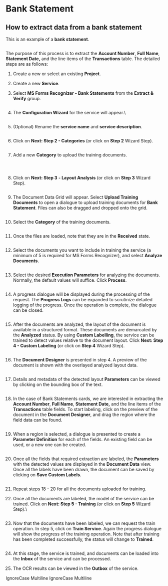 # Bank Statement

## How to extract data from a bank statement

This is an example of a **bank statement**.

<figure><img src="../../assets/image%20%28219%29.png" alt=""><figcaption></figcaption></figure>

The purpose of this process is to extract the **Account Number**, **Full Name**, **Statement Date,** and the line items of the **Transactions** table. The detailed steps are as follows:

1. Create a new or select an existing **Project**.
2. Create a new **Service**.
3.  Select **MS Forms Recognizer - Bank Statements** from the **Extract & Verify** group.

    <figure><img src="../../assets/image%20%2875%29%20%281%29.png" alt=""><figcaption></figcaption></figure>
4.  The **Configuration Wizard** for the service will appear.\\

    <figure><img src="../../assets/image%20%2859%29%20%282%29.png" alt=""><figcaption></figcaption></figure>
5.  (Optional) Rename the **service name** and **service description**.

    <figure><img src="../../assets/image%20%2891%29%20%281%29.png" alt=""><figcaption></figcaption></figure>
6.  Click on **Next: Step 2 - Categories** (or click on **Step 2** Wizard Step).

    <figure><img src="../../assets/image%20%2869%29%20%281%29.png" alt=""><figcaption></figcaption></figure>
7.  Add a new **Category** to upload the training documents.

    <figure><img src="../../assets/image%20%2896%29%20%281%29.png" alt=""><figcaption></figcaption></figure>

    <figure><img src="../../assets/image%20%28192%29.png" alt=""><figcaption></figcaption></figure>

    <figure><img src="../../assets/image%20%28172%29.png" alt=""><figcaption></figcaption></figure>
8.  Click on **Next: Step 3** **- Layout Analysis** (or click on **Step 3** Wizard Step).

    <figure><img src="../../assets/image%20%28252%29.png" alt=""><figcaption></figcaption></figure>
9.  The Document Data Grid will appear. Select **Upload Training Documents** to open a dialogue to upload training documents for **Bank Statement**. Files can also be dragged and dropped onto the grid.

    <figure><img src="../../assets/image%20%28177%29.png" alt=""><figcaption></figcaption></figure>
10. Select the **Category** of the training documents.

    <figure><img src="../../assets/image%20%28218%29.png" alt=""><figcaption></figcaption></figure>
11. Once the files are loaded, note that they are in the **Received** state.

    <figure><img src="../../assets/image%20%28205%29.png" alt=""><figcaption></figcaption></figure>
12. Select the documents you want to include in training the service (a minimum of 5 is required for MS Forms Recognizer), and select **Analyze Documents**.

    <figure><img src="../../assets/image%20%28246%29.png" alt=""><figcaption></figcaption></figure>
13. Select the desired **Execution Parameters** for analyzing the documents. Normally, the default values will suffice. Click **Process**.

    <figure><img src="../../assets/image%20%28105%29%20%281%29.png" alt=""><figcaption></figcaption></figure>
14. A progress dialogue will be displayed during the processing of the request. The **Progress Logs** can be expanded to scrutinize detailed logging of the progress. Once the operation is complete, the dialogue can be closed.

    <figure><img src="../../assets/image%20%2840%29%20%281%29%20%281%29.png" alt=""><figcaption></figcaption></figure>
15. After the documents are analyzed, the layout of the document is available in a structured format. These documents are demarcated by the **Analyzed** status. By using **Custom Labelling**, the service can be trained to detect values relative to the document layout. Click **Next: Step 4 - Custom Labeling** (or click on **Step 4** Wizard Step).

    <figure><img src="../../assets/image%20%28185%29.png" alt=""><figcaption></figcaption></figure>
16. The **Document Designer** is presented in step 4. A preview of the document is shown with the overlayed analyzed layout data.

    <figure><img src="../../assets/image%20%28220%29.png" alt=""><figcaption></figcaption></figure>
17. Details and metadata of the detected layout **Parameters** can be viewed by clicking on the bounding box of the text.

    <figure><img src="../../assets/image%20%28200%29.png" alt=""><figcaption></figcaption></figure>
18. In the case of Bank Statements cards, we are interested in extracting the **Account Number**, **Full Name**, **Statement Date,** and the line items of the **Transactions** table fields. To start labeling, click on the preview of the document in the **Document Designer**, and drag the region where the field data can be found.

    <figure><img src="../../assets/image%20%28221%29.png" alt=""><figcaption></figcaption></figure>
19. When a region is selected, a dialogue is presented to create a **Parameter Definition** for each of the fields. An existing field can be used, or a new one can be created.

    <figure><img src="../../assets/image%20%28217%29.png" alt=""><figcaption></figcaption></figure>
20. Once all the fields that required extraction are labeled, the **Parameters** with the detected values are displayed in the **Document Data** view. Once all the labels have been drawn, the document can be saved by clicking on **Save Custom Labels.**

    <figure><img src="../../assets/image%20%28235%29.png" alt=""><figcaption></figcaption></figure>
21. Repeat steps 18 - 20 for all the documents uploaded for training.
22. Once all the documents are labeled, the model of the service can be trained. Click on **Next: Step 5 - Training** (or click on **Step 5** Wizard Step).\\

    <figure><img src="../../assets/image%20%28210%29.png" alt=""><figcaption></figcaption></figure>
23. Now that the documents have been labeled, we can request the train operation. In step 5, click on **Train Service**. Again the progress dialogue will show the progress of the training operation. Note that after training has been completed successfully, the status will change to **Trained**.

    <figure><img src="../../assets/image%20%28211%29.png" alt=""><figcaption></figcaption></figure>
24. At this stage, the service is trained, and documents can be loaded into the **Inbox** of the service and can be processed.
25. The OCR results can be viewed in the **Outbox** of the service.

 IgnoreCase Multiline IgnoreCase Multiline

